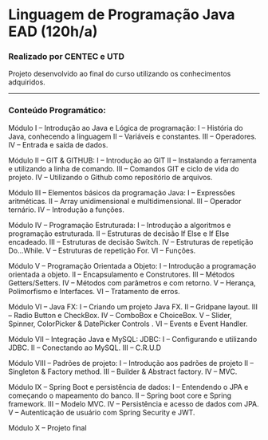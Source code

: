 # Linguagem de Programação Java EAD (120h/a)
### Realizado por CENTEC e UTD
Projeto desenvolvido ao final do curso utilizando os conhecimentos adquiridos.
 
-------

### Conteúdo Programático:

Módulo I – Introdução ao Java e Lógica de programação: 
 I – História do Java, conhecendo a linguagem
 II – Variáveis e constantes.
 III – Operadores.
 IV – Entrada e saída de dados.

Módulo II – GIT & GITHUB: 
 I – Introdução ao GIT
 II – Instalando a ferramenta e utilizando a linha de comando.
 III – Comandos GIT e ciclo de vida do projeto.
 IV – Utilizando o Github como repositório de arquivos.
 
Módulo III – Elementos básicos da programação Java: 
 I – Expressões aritméticas.
 II – Array unidimensional e multidimensional.
 III – Operador ternário.
 IV – Introdução a funções.
 
Módulo IV – Programação Estruturada: 
 I – Introdução a algoritmos e programação estruturada.
 II – Estruturas de decisão If Else e If Else encadeado.
 III – Estruturas de decisão Switch.
 IV – Estruturas de repetição Do...While.
 V – Estruturas de repetição For.
 VI – Funções.
 
Módulo V – Programação Orientada a Objeto: 
 I – Introdução a programação orientada a objeto.
 II – Encapsulamento e Construtores.
 III – Métodos Getters/Setters.
 IV – Métodos com parâmetros e com retorno.
 V – Herança, Polimorfismo e Interfaces.
 VI – Tratamento de erros.
 
Módulo VI – Java FX: 
 I – Criando um projeto Java FX.
 II – Gridpane layout.
 III – Radio Button e CheckBox.
 IV – ComboBox e ChoiceBox.
 V – Slider, Spinner, ColorPicker & DatePicker Controls .
 VI – Events e Event Handler.
 
Módulo VII – Integração Java e MySQL: JDBC: 
 I – Configurando e utilizando JDBC.
 II – Conectando ao MySQL.
 III – C.R.U.D
 
Módulo VIII – Padrões de projeto: 
 I – Introdução aos padrões de projeto
 II – Singleton & Factory method.
 III – Builder & Abstract factory.
 IV – MVC.
 
Módulo IX – Spring Boot e persistência de dados: 
 I – Entendendo o JPA e começando o mapeamento do banco.
 II – Spring boot core e Spring framework.
 III – Modelo MVC.
 IV – Persistência e acesso de dados com JPA.
 V – Autenticação de usuário com Spring Security e JWT.
 
Módulo X – Projeto final
 
